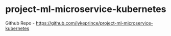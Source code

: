 # project-ml-microservice-kubernetes

Github Repo - https://github.com/iykeprince/project-ml-microservice-kubernetes
